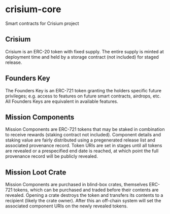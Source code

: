 # crisium-core
Smart contracts for Crisium project

## Crisium

Crisium is an ERC-20 token with fixed supply. The entire supply is minted at deployment time and held by a storage contract (not included) for staged release.

## Founders Key

The Founders Key is an ERC-721 token granting the holders specific future privileges; e.g. access to features on future smart contracts, airdrops, etc. All Founders Keys are equivalent in available features.

## Mission Components

Mission Components are ERC-721 tokens that may be staked in combination to receive rewards (staking contract not included). Component details and staking value are fairly distributed using a pregenerated release list and associated provenance record. Token URIs are set in stages until all tokens are revealed or a prespecified end date is reached, at which point the full provenance record will be publicly revealed.

## Mission Loot Crate

Mission Components are purchased in blind-box crates, themselves ERC-721 tokens, which can be purchased and traded before their contents are revealed. Opening a crate destroys the token and transfers its contents to a recipient (likely the crate owner). After this an off-chain system will set the associated component URIs on the newly revealed tokens.
